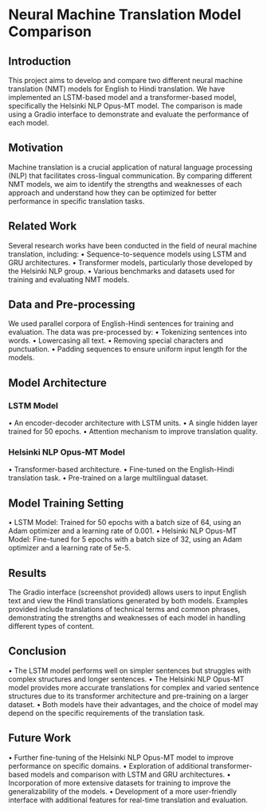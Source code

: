 # Neural Machine Translation Model Comparison

## Introduction
This project aims to develop and compare two different neural machine translation (NMT) models for English to Hindi translation. We have implemented an LSTM-based model and a transformer-based model, specifically the Helsinki NLP Opus-MT model. The comparison is made using a Gradio interface to demonstrate and evaluate the performance of each model.

## Motivation
Machine translation is a crucial application of natural language processing (NLP) that facilitates cross-lingual communication. By comparing different NMT models, we aim to identify the strengths and weaknesses of each approach and understand how they can be optimized for better performance in specific translation tasks.

## Related Work
Several research works have been conducted in the field of neural machine translation, including:
•⁠  ⁠Sequence-to-sequence models using LSTM and GRU architectures.
•⁠  ⁠Transformer models, particularly those developed by the Helsinki NLP group.
•⁠  ⁠Various benchmarks and datasets used for training and evaluating NMT models.

## Data and Pre-processing
We used parallel corpora of English-Hindi sentences for training and evaluation. The data was pre-processed by:
•⁠  ⁠Tokenizing sentences into words.
•⁠  ⁠Lowercasing all text.
•⁠  ⁠Removing special characters and punctuation.
•⁠  ⁠Padding sequences to ensure uniform input length for the models.

## Model Architecture
### LSTM Model
•⁠  ⁠An encoder-decoder architecture with LSTM units.
•⁠  ⁠A single hidden layer trained for 50 epochs.
•⁠  ⁠Attention mechanism to improve translation quality.

### Helsinki NLP Opus-MT Model
•⁠  ⁠Transformer-based architecture.
•⁠  ⁠Fine-tuned on the English-Hindi translation task.
•⁠  ⁠Pre-trained on a large multilingual dataset.

## Model Training Setting
•⁠  ⁠LSTM Model: Trained for 50 epochs with a batch size of 64, using an Adam optimizer and a learning rate of 0.001.
•⁠  ⁠Helsinki NLP Opus-MT Model: Fine-tuned for 5 epochs with a batch size of 32, using an Adam optimizer and a learning rate of 5e-5.

## Results
The Gradio interface (screenshot provided) allows users to input English text and view the Hindi translations generated by both models. Examples provided include translations of technical terms and common phrases, demonstrating the strengths and weaknesses of each model in handling different types of content.

## Conclusion
•⁠  ⁠The LSTM model performs well on simpler sentences but struggles with complex structures and longer sentences.
•⁠  ⁠The Helsinki NLP Opus-MT model provides more accurate translations for complex and varied sentence structures due to its transformer architecture and pre-training on a larger dataset.
•⁠  ⁠Both models have their advantages, and the choice of model may depend on the specific requirements of the translation task.

## Future Work
•⁠  ⁠Further fine-tuning of the Helsinki NLP Opus-MT model to improve performance on specific domains.
•⁠  ⁠Exploration of additional transformer-based models and comparison with LSTM and GRU architectures.
•⁠  ⁠Incorporation of more extensive datasets for training to improve the generalizability of the models.
•⁠  ⁠Development of a more user-friendly interface with additional features for real-time translation and evaluation.
